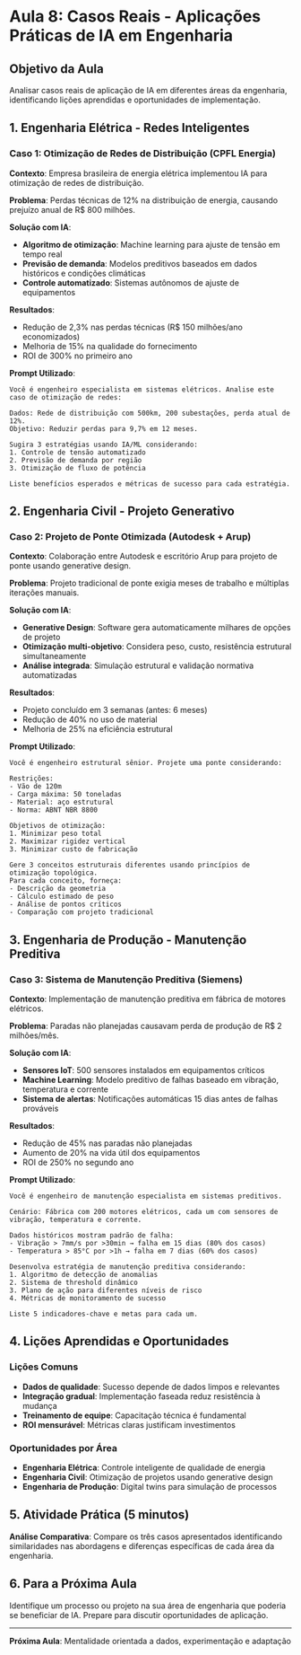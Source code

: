 # Aula 8: Casos Reais - Aplicações Práticas de IA em Engenharia

## Objetivo da Aula
Analisar casos reais de aplicação de IA em diferentes áreas da engenharia, identificando lições aprendidas e oportunidades de implementação.

## 1. Engenharia Elétrica - Redes Inteligentes

### Caso 1: Otimização de Redes de Distribuição (CPFL Energia)
**Contexto**: Empresa brasileira de energia elétrica implementou IA para otimização de redes de distribuição.

**Problema**: Perdas técnicas de 12% na distribuição de energia, causando prejuízo anual de R$ 800 milhões.

**Solução com IA**:
- **Algoritmo de otimização**: Machine learning para ajuste de tensão em tempo real
- **Previsão de demanda**: Modelos preditivos baseados em dados históricos e condições climáticas
- **Controle automatizado**: Sistemas autônomos de ajuste de equipamentos

**Resultados**:
- Redução de 2,3% nas perdas técnicas (R$ 150 milhões/ano economizados)
- Melhoria de 15% na qualidade do fornecimento
- ROI de 300% no primeiro ano

**Prompt Utilizado**:
```
Você é engenheiro especialista em sistemas elétricos. Analise este caso de otimização de redes:

Dados: Rede de distribuição com 500km, 200 subestações, perda atual de 12%.
Objetivo: Reduzir perdas para 9,7% em 12 meses.

Sugira 3 estratégias usando IA/ML considerando:
1. Controle de tensão automatizado
2. Previsão de demanda por região
3. Otimização de fluxo de potência

Liste benefícios esperados e métricas de sucesso para cada estratégia.
```

## 2. Engenharia Civil - Projeto Generativo

### Caso 2: Projeto de Ponte Otimizada (Autodesk + Arup)
**Contexto**: Colaboração entre Autodesk e escritório Arup para projeto de ponte usando generative design.

**Problema**: Projeto tradicional de ponte exigia meses de trabalho e múltiplas iterações manuais.

**Solução com IA**:
- **Generative Design**: Software gera automaticamente milhares de opções de projeto
- **Otimização multi-objetivo**: Considera peso, custo, resistência estrutural simultaneamente
- **Análise integrada**: Simulação estrutural e validação normativa automatizadas

**Resultados**:
- Projeto concluído em 3 semanas (antes: 6 meses)
- Redução de 40% no uso de material
- Melhoria de 25% na eficiência estrutural

**Prompt Utilizado**:
```
Você é engenheiro estrutural sênior. Projete uma ponte considerando:

Restrições:
- Vão de 120m
- Carga máxima: 50 toneladas
- Material: aço estrutural
- Norma: ABNT NBR 8800

Objetivos de otimização:
1. Minimizar peso total
2. Maximizar rigidez vertical
3. Minimizar custo de fabricação

Gere 3 conceitos estruturais diferentes usando princípios de otimização topológica.
Para cada conceito, forneça:
- Descrição da geometria
- Cálculo estimado de peso
- Análise de pontos críticos
- Comparação com projeto tradicional
```

## 3. Engenharia de Produção - Manutenção Preditiva

### Caso 3: Sistema de Manutenção Preditiva (Siemens)
**Contexto**: Implementação de manutenção preditiva em fábrica de motores elétricos.

**Problema**: Paradas não planejadas causavam perda de produção de R$ 2 milhões/mês.

**Solução com IA**:
- **Sensores IoT**: 500 sensores instalados em equipamentos críticos
- **Machine Learning**: Modelo preditivo de falhas baseado em vibração, temperatura e corrente
- **Sistema de alertas**: Notificações automáticas 15 dias antes de falhas prováveis

**Resultados**:
- Redução de 45% nas paradas não planejadas
- Aumento de 20% na vida útil dos equipamentos
- ROI de 250% no segundo ano

**Prompt Utilizado**:
```
Você é engenheiro de manutenção especialista em sistemas preditivos.

Cenário: Fábrica com 200 motores elétricos, cada um com sensores de vibração, temperatura e corrente.

Dados históricos mostram padrão de falha:
- Vibração > 7mm/s por >30min → falha em 15 dias (80% dos casos)
- Temperatura > 85°C por >1h → falha em 7 dias (60% dos casos)

Desenvolva estratégia de manutenção preditiva considerando:
1. Algoritmo de detecção de anomalias
2. Sistema de threshold dinâmico
3. Plano de ação para diferentes níveis de risco
4. Métricas de monitoramento de sucesso

Liste 5 indicadores-chave e metas para cada um.
```

## 4. Lições Aprendidas e Oportunidades

### Lições Comuns
- **Dados de qualidade**: Sucesso depende de dados limpos e relevantes
- **Integração gradual**: Implementação faseada reduz resistência à mudança
- **Treinamento de equipe**: Capacitação técnica é fundamental
- **ROI mensurável**: Métricas claras justificam investimentos

### Oportunidades por Área
- **Engenharia Elétrica**: Controle inteligente de qualidade de energia
- **Engenharia Civil**: Otimização de projetos usando generative design
- **Engenharia de Produção**: Digital twins para simulação de processos

## 5. Atividade Prática (5 minutos)
**Análise Comparativa**: Compare os três casos apresentados identificando similaridades nas abordagens e diferenças específicas de cada área da engenharia.

## 6. Para a Próxima Aula
Identifique um processo ou projeto na sua área de engenharia que poderia se beneficiar de IA. Prepare para discutir oportunidades de aplicação.

---
**Próxima Aula**: Mentalidade orientada a dados, experimentação e adaptação
